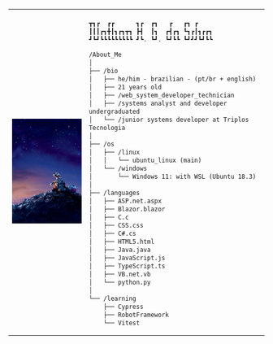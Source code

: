 <table>
  <tr>
    <td style="width: 30%;">
       <img src="https://github.com/NathanHermes/NathanHermes/blob/main/wall-e.jpg" alt="Wall-e" style="width: 200%; border: none;"/>
    </td>
    <td style="width: 70%; vertical-align: top;">
      <p style="font-family: monospace; font-size: 16px;">
       
    ┳┓┏  ┏┏      ┓┏  ┏┓   ┏   ┏┓ ┏       
    ┃┃┃┏┓╋┃┓┏┓┳┓ ┣┫  ┃┓  ┏┫┏┓ ┗┓┏┃┓┏┏┓
    ┛┗┛┗┗┗┗┗┗┗┗┗ ┛┗. ┗┛. ┗┛┗┗ ┗┛┛┛┗┛┗┗

 </p>

    /About_Me
    │
    ├── /bio
    │   ├── he/him - brazilian - (pt/br + english)
    │   ├── 21 years old
    │   ├── /web_system_developer_technician
    │   ├── /systems analyst and developer undergraduated
    │   └── /junior systems developer at Triplos Tecnologia
    │
    ├── /os
    │   ├── /linux
    │   │   └── ubuntu_linux (main)
    │   └── /windows
    │       └── Windows 11: with WSL (Ubuntu 18.3)
    │
    ├── /languages
    │   ├── ASP.net.aspx
    │   ├── Blazor.blazor
    │   ├── C.c
    │   ├── CSS.css
    │   ├── C#.cs
    │   ├── HTML5.html
    │   ├── Java.java
    │   ├── JavaScript.js
    │   ├── TypeScript.ts
    │   ├── VB.net.vb
    │   └── python.py
    │
    └── /learning
        ├── Cypress
        ├── RobotFramework
        └── Vitest
        
  </tr>
</table>

